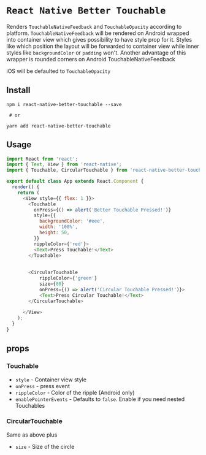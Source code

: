 # `React Native Better Touchable`

Renders `TouchableNativeFeedback` and `TouchableOpacity` according to platform. `TouchableNativeFeedback` will be rendered on Android wrapped into container view which gives possibility to have style prop for it. Styles like which position the layout will be forwarded to container view while inner styles like `backgroundColor` or `padding` won't.
Another advantage of this wrapper is rounded corners on Android TouchableNativeFeedback

iOS will be defaulted to `TouchableOpacity`

## Install

```
npm i react-native-better-touchable --save

 # or

yarn add react-native-better-touchable
```

## Usage 
```javascript
import React from 'react';
import { Text, View } from 'react-native';
import { Touchable, CircularTouchable } from 'react-native-better-touchable';

export default class App extends React.Component {
  render() {
    return (
      <View style={{ flex: 1 }}>
        <Touchable
          onPress={() => alert('Better Touchable Pressed!')}
          style={{
            backgroundColor: '#eee',
            width: '100%',
            height: 50,
          }}
          rippleColor={'red'}>
          <Text>Press Touchable!</Text>
        </Touchable>
        
        
        <CircularTouchable
            rippleColor={'green'}
            size={80}
            onPress={() => alert('Circular Touchable Pressed!')}>
            <Text>Press Circular Touchable!</Text>
        </CircularTouchable>
        
      </View>
    );
  }
}
```

## props
### Touchable
- `style` - Container view style
- `onPress` - press event
- `rippleColor` - Color of the ripple (Android only)
- `enablePointerEvents` - Defaults to `false`. Enable if you need nested Touchables

### CircularTouchable
Same as above plus
- `size` - Size of the circle
